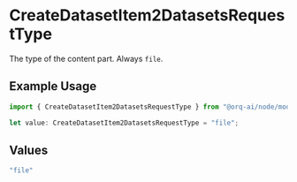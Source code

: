 # CreateDatasetItem2DatasetsRequestType

The type of the content part. Always `file`.

## Example Usage

```typescript
import { CreateDatasetItem2DatasetsRequestType } from "@orq-ai/node/models/operations";

let value: CreateDatasetItem2DatasetsRequestType = "file";
```

## Values

```typescript
"file"
```
